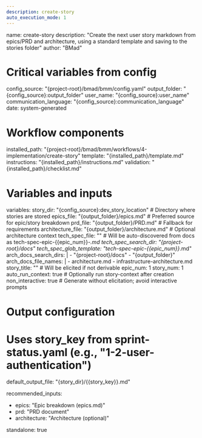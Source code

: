 ```yaml
---
description: create-story
auto_execution_mode: 1
---
```


name: create-story
description: "Create the next user story markdown from epics/PRD and architecture, using a standard template and saving to the stories folder"
author: "BMad"

# Critical variables from config
config_source: "{project-root}/bmad/bmm/config.yaml"
output_folder: "{config_source}:output_folder"
user_name: "{config_source}:user_name"
communication_language: "{config_source}:communication_language"
date: system-generated

# Workflow components
installed_path: "{project-root}/bmad/bmm/workflows/4-implementation/create-story"
template: "{installed_path}/template.md"
instructions: "{installed_path}/instructions.md"
validation: "{installed_path}/checklist.md"

# Variables and inputs
variables:
  story_dir: "{config_source}:dev_story_location" # Directory where stories are stored
  epics_file: "{output_folder}/epics.md" # Preferred source for epic/story breakdown
  prd_file: "{output_folder}/PRD.md" # Fallback for requirements
  architecture_file: "{output_folder}/architecture.md" # Optional architecture context
  tech_spec_file: "" # Will be auto-discovered from docs as tech-spec-epic-{{epic_num}}-*.md
  tech_spec_search_dir: "{project-root}/docs"
  tech_spec_glob_template: "tech-spec-epic-{{epic_num}}*.md"
  arch_docs_search_dirs: |
    - "{project-root}/docs"
    - "{output_folder}"
  arch_docs_file_names: |
    - architecture.md
    - infrastructure-architecture.md
  story_title: "" # Will be elicited if not derivable
  epic_num: 1
  story_num: 1
  auto_run_context: true # Optionally run story-context after creation
  non_interactive: true # Generate without elicitation; avoid interactive prompts

# Output configuration
# Uses story_key from sprint-status.yaml (e.g., "1-2-user-authentication")
default_output_file: "{story_dir}/{{story_key}}.md"

recommended_inputs:
  - epics: "Epic breakdown (epics.md)"
  - prd: "PRD document"
  - architecture: "Architecture (optional)"

standalone: true
